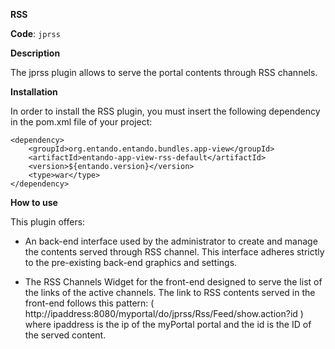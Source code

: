 **RSS**

**Code**: ```jprss```

**Description**

The jprss plugin allows to serve the portal contents through RSS channels.

**Installation**

In order to install the RSS plugin, you must insert the following dependency in the pom.xml file of your project:

```  
<dependency>
    <groupId>org.entando.entando.bundles.app-view</groupId>
    <artifactId>entando-app-view-rss-default</artifactId>
    <version>${entando.version}</version>
    <type>war</type>
</dependency>
```

**How to use**

This plugin offers:

* An back-end interface used by the administrator to create and manage the contents served through RSS channel. This interface adheres strictly to the pre-existing back-end graphics and settings.

* The RSS Channels Widget for the front-end designed to serve the list of the links of the active channels. The link to RSS contents served in the front-end follows this pattern: ( http://ipaddress:8080/myportal/do/jprss/Rss/Feed/show.action?id ) where ipaddress is the ip of the myPortal portal and the id is the ID of the served content.